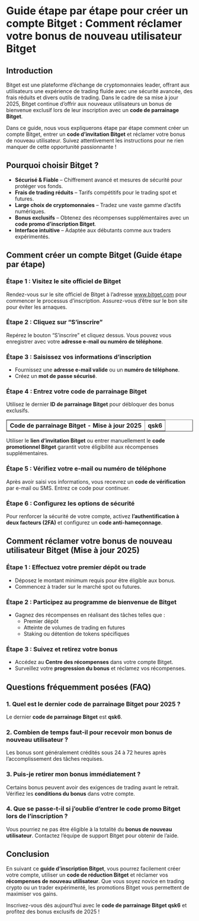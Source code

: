 <h1>Guide étape par étape pour créer un compte Bitget : Comment réclamer votre bonus de nouveau utilisateur Bitget</h1>
<h2>Introduction</h2>
<p>Bitget est une plateforme d’échange de cryptomonnaies leader, offrant aux utilisateurs une expérience de trading fluide avec une sécurité avancée, des frais réduits et divers outils de trading. Dans le cadre de sa mise à jour 2025, Bitget continue d’offrir aux nouveaux utilisateurs un bonus de bienvenue exclusif lors de leur inscription avec un <strong>code de parrainage Bitget</strong>.</p>
<p>Dans ce guide, nous vous expliquerons étape par étape comment créer un compte Bitget, entrer un <strong>code d’invitation Bitget</strong> et réclamer votre bonus de nouveau utilisateur. Suivez attentivement les instructions pour ne rien manquer de cette opportunité passionnante !</p>

<h2>Pourquoi choisir Bitget ?</h2>
<ul>
    <li><strong>Sécurisé & Fiable</strong> – Chiffrement avancé et mesures de sécurité pour protéger vos fonds.</li>
    <li><strong>Frais de trading réduits</strong> – Tarifs compétitifs pour le trading spot et futures.</li>
    <li><strong>Large choix de cryptomonnaies</strong> – Tradez une vaste gamme d’actifs numériques.</li>
    <li><strong>Bonus exclusifs</strong> – Obtenez des récompenses supplémentaires avec un <strong>code promo d’inscription Bitget</strong>.</li>
    <li><strong>Interface intuitive</strong> – Adaptée aux débutants comme aux traders expérimentés.</li>
</ul>

<h2>Comment créer un compte Bitget (Guide étape par étape)</h2>
<h3>Étape 1 : Visitez le site officiel de Bitget</h3>
<p>Rendez-vous sur le site officiel de Bitget à l’adresse <a href="https://www.bitget.com">www.bitget.com</a> pour commencer le processus d’inscription. Assurez-vous d’être sur le bon site pour éviter les arnaques.</p>

<h3>Étape 2 : Cliquez sur “S’inscrire”</h3>
<p>Repérez le bouton “S’inscrire” et cliquez dessus. Vous pouvez vous enregistrer avec votre <strong>adresse e-mail ou numéro de téléphone</strong>.</p>

<h3>Étape 3 : Saisissez vos informations d’inscription</h3>
<ul>
    <li>Fournissez une <strong>adresse e-mail valide</strong> ou un <strong>numéro de téléphone</strong>.</li>
    <li>Créez un <strong>mot de passe sécurisé</strong>.</li>
</ul>

<h3>Étape 4 : Entrez votre code de parrainage Bitget</h3>
<p>Utilisez le dernier <strong>ID de parrainage Bitget</strong> pour débloquer des bonus exclusifs.</p>

<table border="1">
    <tr>
        <th>Code de parrainage Bitget - Mise à jour 2025</th>
        <th>qsk6</th>
    </tr>
</table>

<p>Utiliser le <strong>lien d’invitation Bitget</strong> ou entrer manuellement le <strong>code promotionnel Bitget</strong> garantit votre éligibilité aux récompenses supplémentaires.</p>

<h3>Étape 5 : Vérifiez votre e-mail ou numéro de téléphone</h3>
<p>Après avoir saisi vos informations, vous recevrez un <strong>code de vérification</strong> par e-mail ou SMS. Entrez ce code pour continuer.</p>

<h3>Étape 6 : Configurez les options de sécurité</h3>
<p>Pour renforcer la sécurité de votre compte, activez <strong>l’authentification à deux facteurs (2FA)</strong> et configurez un <strong>code anti-hameçonnage</strong>.</p>

<h2>Comment réclamer votre bonus de nouveau utilisateur Bitget (Mise à jour 2025)</h2>
<h3>Étape 1 : Effectuez votre premier dépôt ou trade</h3>
<ul>
    <li>Déposez le montant minimum requis pour être éligible aux bonus.</li>
    <li>Commencez à trader sur le marché spot ou futures.</li>
</ul>

<h3>Étape 2 : Participez au programme de bienvenue de Bitget</h3>
<ul>
    <li>Gagnez des récompenses en réalisant des tâches telles que :
        <ul>
            <li>Premier dépôt</li>
            <li>Atteinte de volumes de trading en futures</li>
            <li>Staking ou détention de tokens spécifiques</li>
        </ul>
    </li>
</ul>

<h3>Étape 3 : Suivez et retirez votre bonus</h3>
<ul>
    <li>Accédez au <strong>Centre des récompenses</strong> dans votre compte Bitget.</li>
    <li>Surveillez votre <strong>progression du bonus</strong> et réclamez vos récompenses.</li>
</ul>

<h2>Questions fréquemment posées (FAQ)</h2>
<h3>1. Quel est le dernier code de parrainage Bitget pour 2025 ?</h3>
<p>Le dernier <strong>code de parrainage Bitget</strong> est <strong>qsk6</strong>.</p>

<h3>2. Combien de temps faut-il pour recevoir mon bonus de nouveau utilisateur ?</h3>
<p>Les bonus sont généralement crédités sous 24 à 72 heures après l’accomplissement des tâches requises.</p>

<h3>3. Puis-je retirer mon bonus immédiatement ?</h3>
<p>Certains bonus peuvent avoir des exigences de trading avant le retrait. Vérifiez les <strong>conditions du bonus</strong> dans votre compte.</p>

<h3>4. Que se passe-t-il si j’oublie d’entrer le code promo Bitget lors de l’inscription ?</h3>
<p>Vous pourriez ne pas être éligible à la totalité du <strong>bonus de nouveau utilisateur</strong>. Contactez l’équipe de support Bitget pour obtenir de l’aide.</p>

<h2>Conclusion</h2>
<p>En suivant ce <strong>guide d’inscription Bitget</strong>, vous pourrez facilement créer votre compte, utiliser un <strong>code de réduction Bitget</strong> et réclamer vos <strong>récompenses de nouveau utilisateur</strong>. Que vous soyez novice en trading crypto ou un trader expérimenté, les promotions Bitget vous permettent de maximiser vos gains.</p>
<p>Inscrivez-vous dès aujourd’hui avec le <strong>code de parrainage Bitget qsk6</strong> et profitez des bonus exclusifs de 2025 !</p>
